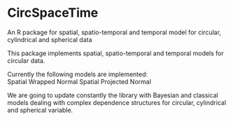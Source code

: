 # CircSpaceTime
An R package for spatial, spatio-temporal and temporal model for circular, cylindrical and spherical data

This package implements spatial, spatio-temporal and temporal models for circular data.  

Currently the following models are implemented:  
Spatial Wrapped Normal 
Spatial Projected Normal

We are going to update constantly the library with Bayesian and classical models dealing with complex dependence structures for circular, cylindrical and spherical variable.


